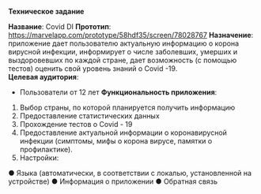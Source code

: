 **Техническое задание**

**Название**: Covid DI
**Прототип**: https://marvelapp.com/prototype/58hdf35/screen/78028767
**Назначение**: приложение дает пользователю актуальную информацию о корона вирусной инфекции, информирует о числе заболевших, умерших и выздоровевших по каждой стране, дает возможность (с помощью тестов) оценить свой уровень знаний о Covid -19.   
**Целевая аудитория**:
-	Пользователи от 12 лет
**Функциональность приложения**:
1.	Выбор страны, по которой планируется получить информацию
2.	Предоставление статистических данных
3.	Прохождение тестов о Covid - 19
4.	Предоставление актуальной информации о коронавирусной инфекции (симптомы, мифы о корона вирусе, памятки о профилактике).
5.	Настройки:

  ●	Языка (автоматически, в соответствии с локалью, установленной на устройстве)
  ●	Информация о приложении
  ●	Обратная связь
